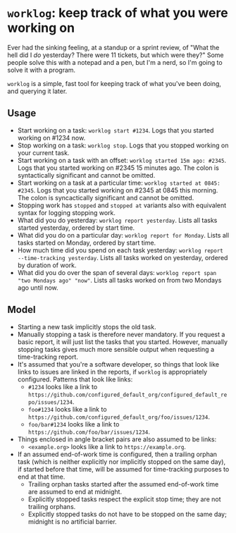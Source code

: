 # `worklog`: keep track of what you were working on

Ever had the sinking feeling, at a standup or a sprint review, of "What the hell did I _do_ yesterday? There were 11 tickets, but which were they?" Some people solve this with a notepad and a pen, but I'm a nerd, so I'm going to solve it with a program.

`worklog` is a simple, fast tool for keeping track of what you've been doing, and querying it later.

## Usage

- Start working on a task: `worklog start #1234`. Logs that you started working on #1234 now.
- Stop working on a task: `worklog stop`. Logs that you stopped working on your current task.
- Start working on a task with an offset: `worklog started 15m ago: #2345`. Logs that you started working on #2345 15 minutes ago. The colon is syntactically significant and cannot be omitted.
- Start working on a task at a particular time: `worklog started at 0845: #2345`. Logs that you started working on #2345 at 0845 this morning. The colon is syncactically significant and cannot be omitted.
- Stopping work has `stopped` and `stopped at` variants also with equivalent syntax for logging stopping work.
- What did you do yesterday: `worklog report yesterday`. Lists all tasks started yesterday, ordered by start time.
- What did you do on a particular day: `worklog report for Monday`. Lists all tasks started on Monday, ordered by start time.
- How much time did you spend on each task yesterday: `worklog report --time-tracking yesterday`. Lists all tasks worked on yesterday, ordered by duration of work.
- What did you do over the span of several days: `worklog report span "two Mondays ago" "now"`. Lists all tasks worked on from two Mondays ago until now.

## Model

- Starting a new task implicitly stops the old task.
- Manually stopping a task is therefore never mandatory. If you request a basic report, it will just list the tasks that you started. However, manually stopping tasks gives much more sensible output when requesting a time-tracking report.
- It's assumed that you're a software developer, so things that look like links to issues are linked in the reports, if `worklog` is appropriately configured. Patterns that look like links:
  - `#1234` looks like a link to `https://github.com/configured_default_org/configured_default_repo/issues/1234`.
  - `foo#1234` looks like a link to `https://github.com/configured_default_org/foo/issues/1234`.
  - `foo/bar#1234` looks like a link to `https://github.com/foo/bar/issues/1234`.
- Things enclosed in angle bracket pairs are also assumed to be links:
  - `<example.org>` looks like a link to `https://example.org`.
- If an assumed end-of-work time is configured, then a trailing orphan task (which is neither explicitly nor implicitly stopped on the same day), if started before that time, will be assumed for time-tracking purposes to end at that time.
  - Trailing orphan tasks started after the assumed end-of-work time are assumed to end at midnight.
  - Explicitly stopped tasks respect the explicit stop time; they are not trailing orphans.
  - Explicitly stopped tasks do not have to be stopped on the same day; midnight is no artificial barrier.
